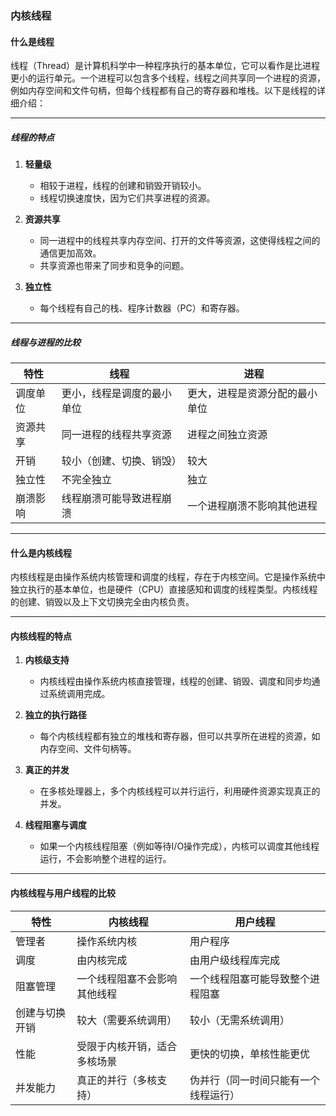 ### 内核线程

#### 什么是线程

线程（Thread）是计算机科学中一种程序执行的基本单位，它可以看作是比进程更小的运行单元。一个进程可以包含多个线程，线程之间共享同一个进程的资源，例如内存空间和文件句柄，但每个线程都有自己的寄存器和堆栈。以下是线程的详细介绍：

---

##### **线程的特点**
1. **轻量级**  
   - 相较于进程，线程的创建和销毁开销较小。
   - 线程切换速度快，因为它们共享进程的资源。

2. **资源共享**  
   - 同一进程中的线程共享内存空间、打开的文件等资源，这使得线程之间的通信更加高效。
   - 共享资源也带来了同步和竞争的问题。

3. **独立性**  
   - 每个线程有自己的栈、程序计数器（PC）和寄存器。

---

##### **线程与进程的比较**

| 特性            | 线程                      | 进程                      |
|----------------|-------------------------|-------------------------|
| 调度单位         | 更小，线程是调度的最小单位    | 更大，进程是资源分配的最小单位   |
| 资源共享         | 同一进程的线程共享资源        | 进程之间独立资源            |
| 开销            | 较小（创建、切换、销毁）      | 较大                   |
| 独立性           | 不完全独立                | 独立                   |
| 崩溃影响         | 线程崩溃可能导致进程崩溃      | 一个进程崩溃不影响其他进程      |

---

#### 什么是内核线程

内核线程是由操作系统内核管理和调度的线程，存在于内核空间。它是操作系统中独立执行的基本单位，也是硬件（CPU）直接感知和调度的线程类型。内核线程的创建、销毁以及上下文切换完全由内核负责。

---

#### **内核线程的特点**
1. **内核级支持**  
   - 内核线程由操作系统内核直接管理，线程的创建、销毁、调度和同步均通过系统调用完成。

2. **独立的执行路径**  
   - 每个内核线程都有独立的堆栈和寄存器，但可以共享所在进程的资源，如内存空间、文件句柄等。

3. **真正的并发**  
   - 在多核处理器上，多个内核线程可以并行运行，利用硬件资源实现真正的并发。

4. **线程阻塞与调度**  
   - 如果一个内核线程阻塞（例如等待I/O操作完成），内核可以调度其他线程运行，不会影响整个进程的运行。

---

#### **内核线程与用户线程的比较**

| 特性              | 内核线程                          | 用户线程                          |
|------------------|-------------------------------|-------------------------------|
| 管理者             | 操作系统内核                     | 用户程序                       |
| 调度              | 由内核完成                       | 由用户级线程库完成                 |
| 阻塞管理           | 一个线程阻塞不会影响其他线程          | 一个线程阻塞可能导致整个进程阻塞       |
| 创建与切换开销       | 较大（需要系统调用）               | 较小（无需系统调用）               |
| 性能              | 受限于内核开销，适合多核场景          | 更快的切换，单核性能更优              |
| 并发能力           | 真正的并行（多核支持）              | 伪并行（同一时间只能有一个线程运行）      |